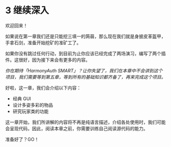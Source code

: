 # 3 继续深入

欢迎回来！

如果说在第一章我们还是只能挖三填一的蒟蒻，那么现在我们就是身披皮革盔甲，手拿石剑，准备开始挖矿的准矿工了。

如果你没有跳过任何行动，到目前为止你应该已经完成了两场演习，编写了两个插件。这很好，因为接下来会有更多的内容。

*你在期待「HarmonyAuth SMART」？让你失望了，我们在本章中不会讲到这个项目，我们需要等到第五章，等到所有的基础知识都齐备了，再来完成这个项目。*

好啦，这一章，我们会介绍以下内容：

- 经典 GUI
- 设计多姿多彩的物品
- 研究玩家类的功能

这一章开始，我们所讲解的内容将不再是纯语言描述，介绍各处使用时，我们可能会呈现代码，因此，阅读本章之前，你需要训练自己阅读源代码的能力。

准备好了？GO！